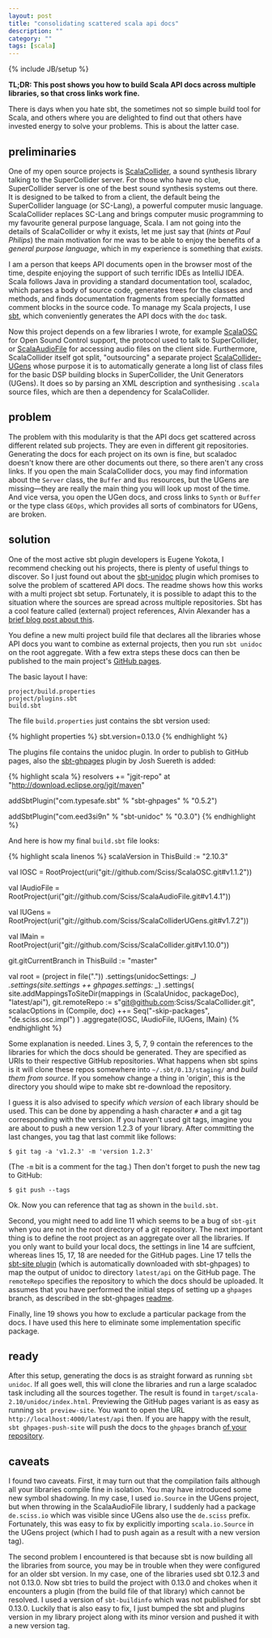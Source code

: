 ```yaml
---
layout: post
title: "consolidating scattered scala api docs"
description: ""
category: ""
tags: [scala]
---
```

{% include JB/setup %}

__TL;DR: This post shows you how to build Scala API docs across multiple libraries, so that cross links work fine.__

There is days when you hate sbt, the sometimes not so simple build tool for Scala, and others where you are delighted to find out that others have invested energy to solve your problems. This is about the latter case. 

## preliminaries

One of my open source projects is [ScalaCollider](https://github.com/Sciss/ScalaCollider), a sound synthesis library talking to the SuperCollider server. For those who have no clue, SuperCollider server is one of the best sound synthesis systems out there. It is designed to be talked to from a client, the default being the SuperCollider language (or SC-Lang), a powerful computer music language. ScalaCollider replaces SC-Lang and brings computer music programming to my favourite general purpose language, Scala. I am not going into the details of ScalaCollider or why it exists, let me just say that (*hints at Paul Philips*) the main motivation for me was to be able to enjoy the benefits of a _general purpose language_, which in my experience is something that _exists_.

I am a person that keeps API documents open in the browser most of the time, despite enjoying the support of such terrific IDEs as IntelliJ IDEA. Scala follows Java in providing a standard documentation tool, scaladoc, which parses a body of source code, generates trees for the classes and methods, and finds documentation fragments from specially formatted comment blocks in the source code. To manage my Scala projects, I use [sbt](http://www.scala-sbt.org/), which conveniently generates the API docs with the `doc` task.

Now this project depends on a few libraries I wrote, for example [ScalaOSC](https://github.com/Sciss/ScalaOSC) for Open Sound Control support, the protocol used to talk to SuperCollider, or [ScalaAudioFile](https://github.com/Sciss/ScalaAudioFile) for accessing audio files on the client side. Furthermore, ScalaCollider itself got split, "outsourcing" a separate project [ScalaCollider-UGens](https://github.com/Sciss/ScalaColliderUGens) whose purpose it is to automatically generate a long list of class files for the basic DSP building blocks in SuperCollider, the Unit Generators (UGens). It does so by parsing an XML description and synthesising `.scala` source files, which are then a dependency for ScalaCollider.

## problem

The problem with this modularity is that the API docs get scattered across different related sub projects. They are even in different git repositories. Generating the docs for each project on its own is fine, but scaladoc doesn't know there are other documents out there, so there aren't any cross links. If you open the main ScalaCollider docs, you may find information about the `Server` class, the `Buffer` and `Bus` resources, but the UGens are missing&mdash;they are really the main thing you will look up most of the time. And vice versa, you open the UGen docs, and cross links to `Synth` or `Buffer` or the type class `GEOps`, which provides all sorts of combinators for UGens, are broken.

## solution

One of the most active sbt plugin developers is Eugene Yokota, I recommend checking out his projects, there is plenty of useful things to discover. So I just found out about the [sbt-unidoc](https://github.com/sbt/sbt-unidoc) plugin which promises to solve the problem of scattered API docs. The readme shows how this works with a multi project sbt setup. Fortunately, it is possible to adapt this to the situation where the sources are spread across multiple repositories. Sbt has a cool feature called (external) project references, Alvin Alexander has a [brief blog post about this](http://alvinalexander.com/scala/using-github-projects-scala-library-dependencies-sbt-sbteclipse).

You define a new multi project build file that declares all the libraries whose API docs you want to combine as external projects, then you run `sbt unidoc` on the root aggregate. With a few extra steps these docs can then be published to the main project's [GitHub pages](http://pages.github.com/).

The basic layout I have:

    project/build.properties
    project/plugins.sbt
    build.sbt

The file `build.properties` just contains the sbt version used:

{% highlight properties %}
sbt.version=0.13.0
{% endhighlight %}
    
The plugins file contains the unidoc plugin. In order to publish to GitHub pages, also the [sbt-ghpages](https://github.com/sbt/sbt-ghpages) plugin by Josh Suereth is added:

{% highlight scala %}
resolvers += "jgit-repo" at "http://download.eclipse.org/jgit/maven"

addSbtPlugin("com.typesafe.sbt" % "sbt-ghpages" % "0.5.2")

addSbtPlugin("com.eed3si9n" % "sbt-unidoc" % "0.3.0")
{% endhighlight %}

And here is how my final `build.sbt` file looks:

{% highlight scala linenos %}
scalaVersion in ThisBuild := "2.10.3"

val lOSC       = RootProject(uri("git://github.com/Sciss/ScalaOSC.git#v1.1.2"))

val lAudioFile = RootProject(uri("git://github.com/Sciss/ScalaAudioFile.git#v1.4.1"))

val lUGens     = RootProject(uri("git://github.com/Sciss/ScalaColliderUGens.git#v1.7.2"))

val lMain      = RootProject(uri("git://github.com/Sciss/ScalaCollider.git#v1.10.0"))

git.gitCurrentBranch in ThisBuild := "master"

val root = (project in file("."))
  .settings(unidocSettings: _*)
  .settings(site.settings ++ ghpages.settings: _*)
  .settings(
    site.addMappingsToSiteDir(mappings in (ScalaUnidoc, packageDoc), "latest/api"),
    git.remoteRepo := s"git@github.com:Sciss/ScalaCollider.git",
    scalacOptions in (Compile, doc) ++= Seq("-skip-packages", "de.sciss.osc.impl")
  )
  .aggregate(lOSC, lAudioFile, lUGens, lMain)
{% endhighlight %}

Some explanation is needed. Lines 3, 5, 7, 9 contain the references to the libraries for which the docs should be generated. They are specified as URIs to their respective GitHub repositories. What happens when sbt spins is it will clone these repos somewhere into `~/.sbt/0.13/staging/` and _build them from source_. If you somehow change a thing in 'origin', this is the directory you should wipe to make sbt re-download the repository.

I guess it is also advised to specify _which version_ of each library should be used. This can be done by appending a hash character `#` and a git tag corresponding with the version. If you haven't used git tags, imagine you are about to push a new version 1.2.3 of your library. After committing the last changes, you tag that last commit like follows:

    $ git tag -a 'v1.2.3' -m 'version 1.2.3'
    
(The `-m` bit is a comment for the tag.) Then don't forget to push the new tag to GitHub:

    $ git push --tags
    
Ok. Now you can reference that tag as shown in the `build.sbt`.

Second, you might need to add line 11 which seems to be a bug of `sbt-git` when you are not in the root directory of a git repository. The next important thing is to define the root project as an aggregate over all the libraries. If you only want to build your local docs, the settings in line 14 are suffcient, whereas lines 15, 17, 18 are needed for the GitHub pages. Line 17 tells the [sbt-site plugin](https://github.com/sbt/sbt-site) (which is automatically downloaded with sbt-ghpages) to map the output of unidoc to directory `latest/api` on the GitHub page. The `remoteRepo` specifies the repository to which the docs should be uploaded. It assumes that you have performed the initial steps of setting up a `ghpages` branch, as described in the sbt-ghpages [readme](https://github.com/sbt/sbt-ghpages).

Finally, line 19 shows you how to exclude a particular package from the docs. I have used this here to eliminate some implementation specific package.

## ready

After this setup, generating the docs is as straight forward as running `sbt unidoc`. If all goes well, this will clone the libraries and run a large scaladoc task including all the sources together. The result is found in `target/scala-2.10/unidoc/index.html`. Previewing the GitHub pages variant is as easy as running `sbt preview-site`. You want to open the URL `http://localhost:4000/latest/api` then. If you are happy with the result, `sbt ghpages-push-site` will push the docs to the `ghpages` branch [of your repository](http://sciss.github.io/ScalaCollider/latest/api/).

## caveats

I found two caveats. First, it may turn out that the compilation fails although all your libraries compile fine in isolation. You may have introduced some new symbol shadowing. In my case, I used `io.Source` in the UGens project, but when throwing in the ScalaAudioFile library, I suddenly had a package `de.sciss.io` which was visible since UGens also use the `de.sciss` prefix. Fortunately, this was easy to fix by explicitly importing `scala.io.Source` in the UGens project (which I had to push again as a result with a new version tag).

The second problem I encountered is that because sbt is now building all the libraries from source, you may be in trouble when they were configured for an older sbt version. In my case, one of the libraries used sbt 0.12.3 and not 0.13.0. Now sbt tries to build the project with 0.13.0 and chokes when it encounters a plugin (from the build file of that library) which cannot be resolved. I used a version of `sbt-buildinfo` which was not published for sbt 0.13.0. Luckily that is also easy to fix, I just bumped the sbt and plugins version in my library project along with its minor version and pushed it with a new version tag.

